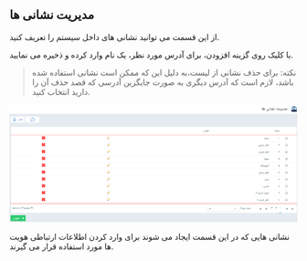 ﻿## مدیریت نشانی ها

از این قسمت می توانید نشانی های داخل سیستم را تعریف کنید.

با کلیک روی گزینه افزودن، برای آدرس مورد نظر، یک نام وارد کرده و ذخیره می نمایید.

> نکته: برای حذف نشانی از لیست،به دلیل این که ممکن است نشانی استفاده شده باشد،  لازم است که آدرس دیگری به صورت جایگزین آدرسی که قصد حذف آن را دارید انتخاب کنید.


![](AddressManagment.png)

نشانی هایی که در این قسمت ایجاد می شوند برای وارد کردن اطلاعات ارتباطی هویت ها مورد استفاده قرار می گیرند.


